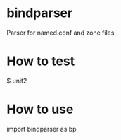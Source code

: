 # bindparser
Parser for named.conf and zone files


# How to test
$ unit2

# How to use

import bindparser as bp
